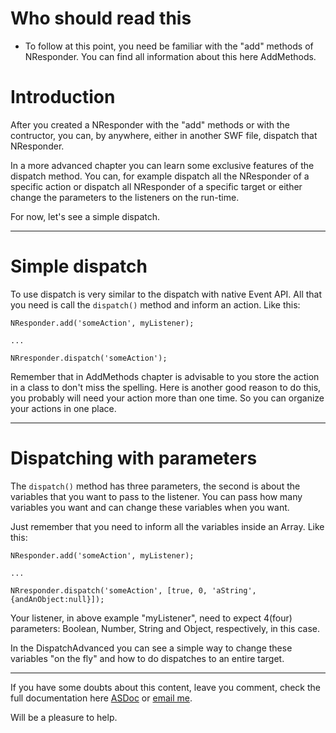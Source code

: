 # Who should read this #

  * To follow at this point, you need be familiar with the "add" methods of NResponder. You can find all information about this here AddMethods.

# Introduction #

After you created a NResponder with the "add" methods or with the contructor, you can, by anywhere, either in another SWF file, dispatch that NResponder.

In a more advanced chapter you can learn some exclusive features of the dispatch method. You can, for example dispatch all the NResponder of a specific action or dispatch all NResponder of a specific target or either change the parameters to the listeners on the run-time.

For now, let's see a simple dispatch.



---


# Simple dispatch #

To use dispatch is very similar to the dispatch with native Event API. All that you need is call the `dispatch()` method and inform an action. Like this:
```
NResponder.add('someAction', myListener);

...

NRresponder.dispatch('someAction');
```

Remember that in AddMethods chapter is advisable to you store the action in a class to don't miss the spelling. Here is another good reason to do this, you probably will need your action more than one time. So you can organize your actions in one place.


---


# Dispatching with parameters #

The `dispatch()` method has three parameters, the second is about the variables that you want to pass to the listener. You can pass how many variables you want and can change these variables when you want.

Just remember that you need to inform all the variables inside an Array. Like this:
```
NResponder.add('someAction', myListener);

...

NRresponder.dispatch('someAction', [true, 0, 'aString', {andAnObject:null}]);
```

Your listener, in above example "myListener", need to expect 4(four) parameters: Boolean, Number, String and Object, respectively, in this case.

In the DispatchAdvanced you can see a simple way to change these variables "on the fly" and how to do dispatches to an entire target.


---


If you have some doubts about this content, leave you comment, check the full documentation here [ASDoc](http://db-in.com/frameworks/nineveh/doc/) or [email me](mailto:diney@db-in.com).

Will be a pleasure to help.